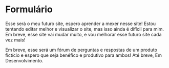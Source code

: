# Formulário
Esse será o meu futuro site, espero aprender a mexer nesse site!
Estou tentando editar melhor e visualizar o site, mas isso ainda é difícil para mim.
Em breve, esse site vai mudar muito, e vou melhorar esse futuro site cada vez mais!

Em breve, esse será um fórum de perguntas e respostas  de um produto fictício e  espero que seja benéfico e produtivo para ambos!
Até breve,
Em Desenvolvimento.
